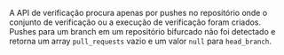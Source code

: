 A API de verificação procura apenas por pushes no repositório onde o conjunto de verificação ou a execução de verificação foram criados. Pushes para um branch em um repositório bifurcado não foi detectado e retorna um array `pull_requests` vazio e um valor `null` para `head_branch`.
